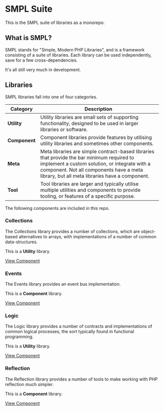 # SMPL Suite

This is the SMPL suite of libraries as a monorepo.

## What is SMPL?

SMPL stands for "Simple, Modern PHP Libraries",
and is a framework consisting of a suite of libraries.
Each library can be used independently, save for a few cross-dependencies.

It's all still very much in development.

## Libraries

SMPL libraries fall into one of four categories.

| Category      | Description                                                                                                                                                                                                                              |
|---------------|------------------------------------------------------------------------------------------------------------------------------------------------------------------------------------------------------------------------------------------|
| **Utility**   | Utility libraries are small sets of supporting functionality, designed to be used in larger libraries or software.                                                                                                                       |
| **Component** | Component libraries provide features by utilising utility libraries and sometimes other components.                                                                                                                                      |
| **Meta**      | Meta libraries are simple contract-based libraries that provide the bar minimum required to implement a custom solution, or integrate with a component. Not all components have a meta library, but all meta libraries have a component. |
| **Tool**      | Tool libraries are larger and typically utilise multiple utilities and components to provide tooling, or features of a specific purpose.                                                                                                 |

The following components are included in this repo.

### Collections

The Collections library provides a number of collections,
which are object-based alternatives to arrays, with implementations of a number of common data-structures.

This is a **Utility** library.

[View Component](./components/collections)

### Events

The Events library provides an event bus implementation.

This is a **Component** library.

[View Component](./components/events)

### Logic

The Logic library provides a number of contracts and implementations of common logical processes,
the sort typically found in functional programming.

This is a **Utility** library.

[View Component](./components/logic)

### Reflection

The Reflection library provides a number of tools to make working with PHP reflection much simpler.

This is a **Component** library.

[View Component](./components/reflection)
